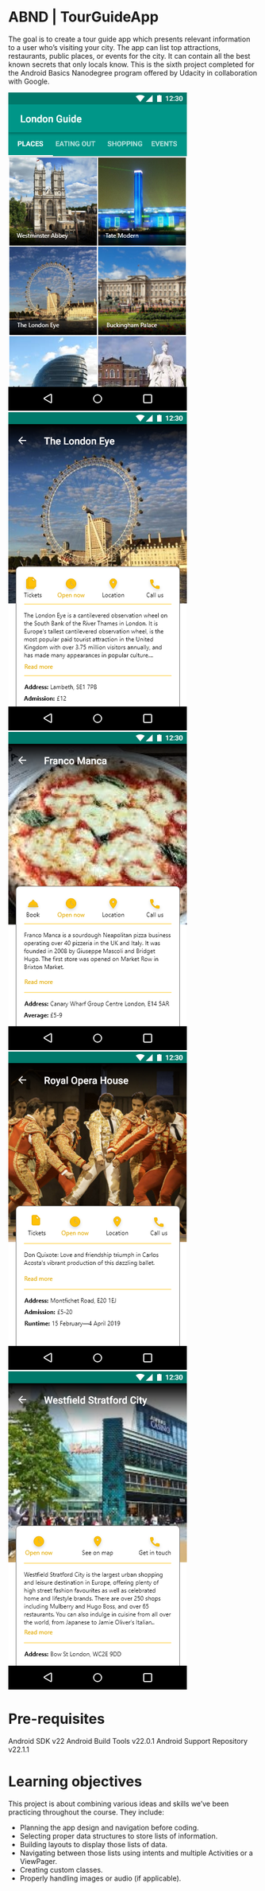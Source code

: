 # ABND | TourGuideApp
The goal is to create a tour guide app which presents relevant information to a user who’s visiting your city. The app can list top attractions, restaurants, public places, or events for the city. It can contain all the best known secrets that only locals know.
This is the sixth project completed for the Android Basics Nanodegree program offered by Udacity in collaboration with Google.

![](main_screen_1.png)
![](detail_screen_1.png) ![](detail_screen_2.png)
![](detail_screen_3.png) ![](detail_screen_4.png)


# Pre-requisites
Android SDK v22 Android Build Tools v22.0.1 Android Support Repository v22.1.1

# Learning objectives

This project is about combining various ideas and skills we’ve been practicing throughout the course. They include:

- Planning the app design and navigation before coding.
- Selecting proper data structures to store lists of information.
- Building layouts to display those lists of data.
- Navigating between those lists using intents and multiple Activities or a ViewPager.
- Creating custom classes.
- Properly handling images or audio (if applicable).

